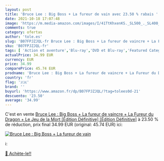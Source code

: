 ```yaml
---
layout: post
title: 'Bruce Lee : Big Boss + La fureur de vain avec 23.50 % rabais '
date: 2021-10-18 17:07:48
image: 'https://m.media-amazon.com/images/I/41TtKhxenKS._SL500_._SL400_.jpg'
comments: true
category: ofertas
author: 'tole.es'
slug: 'B07FPJZJQL-fr Bruce Lee : Big Boss + La fureur de vaincre + La Fureur du...'
sku: 'B07FPJZJQL-fr'
tags: [ 'Action et aventure','Blu-ray','DVD et Blu-ray','Featured Categories','Films', ]
actualPrice: 34.99 EUR
currency: EUR
price: 34.99
comparePrice: 45.74 EUR
prodname: 'Bruce Lee : Big Boss + La fureur de vaincre + La Fureur du Dragon + Le Jeu de la Mort [Édition Définitive] [Édition Définitive]'
country: 'fr'
flag: '🇫🇷'
brand: ''
buyurl: 'https://www.amazon.fr/dp/B07FPJZJQL/?tag=tolees0d-21'
descuento: '23.50'
average: '34.99'
---
```


C'est en vente [Bruce Lee : Big Boss + La fureur de vaincre + La Fureur du Dragon + Le Jeu de la Mort [Édition Définitive] [Édition Définitive]](https://www.amazon.fr/dp/B07FPJZJQL/?tag=tolees0d-21)  à  23.50 % de réduction, prix final  34.99 EUR (original: 45.74 EUR) ici:

[![Bruce Lee : Big Boss + La fureur de vain](https://m.media-amazon.com/images/I/41TtKhxenKS._SL500_._SL400_.jpg)](https://www.amazon.fr/dp/B07FPJZJQL/?tag=tolees0d-21)

ℹ️:


[🛒 Achète-le!!](https://www.amazon.fr/dp/B07FPJZJQL/?tag=tolees0d-21)

